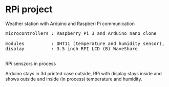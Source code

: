 # RPi project
Weather station with Arduino and Raspberi Pi communication <rb>

<pre>
microcontrollers : Raspberry Pi 3 and Arduino nano clone <br>
modules          : DHT11 (temperature and humidity sensor), HC-05 (bluetooth module) <rb>
display          : 3.5 inch RPI LCD (B) WaveShare <br>
</pre>

RPi senszors in process <br>

Arduino stays in 3d printed case outside,
RPi with display stays inside
and shows outside and inside (in process) temperature and humidity.
